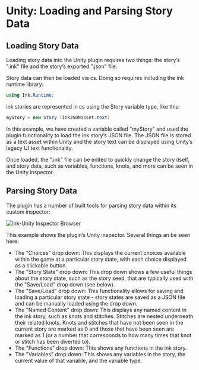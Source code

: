 # Unity: Loading and Parsing Story Data

## Loading Story Data

Loading story data into the Unity plugin requires two things: the story’s ".ink" file and the story’s exported ".json" file.

Story data can then be loaded via cs. Doing so requires including the ink runtime library:

```cs
using Ink.Runtime;
```

ink stories are represented in cs using the Story variable type, like this:

```cs
myStory = new Story (inkJSONasset.text)
```

In this example, we have created a variable called "myStory" and used the plugin functionality to load the ink story’s JSON file. The JSON
file is stored as a text asset within Unity and the story text can be displayed using Unity’s legacy UI text functionality.

Once loaded, the ".ink" file can be edited to quickly change the story itself, and story data, such as variables, functions, knots, and more
can be seen in the Unity inspector.

## Parsing Story Data

The plugin has a number of built tools for parsing story data within its custom inspector:

![ink-Unity Inspector Browser](../../../images/inkTools-Unity-Inspector.png 'ink-Unity Inspector')

This example shows the plugin’s Unity inspector. Several things an be seen here:

* The "Choices" drop down: This displays the current choices available within the game at a particular story state, with each choice displayed
as a clickable button.
* The "Story State" drop down: This drop down shows a few useful things about the story state, such as the story seed, that are typically used
with the "Save/Load" drop down (see below).
* The "Save/Load" drop down: This functionality allows for saving and loading a particular story state - story states are saved as a JSON file
and can be manually loaded using the drop down.
* The "Named Content" drop down: This displays any named content in the ink story, such as knots and stitches. Stitches are nested underneath
their related knots. Knots and stitches that have not been seen in the current story are marked as 0 and those that have been seen are marked
as 1 (or a number that corresponds to how many times that knot or stitch has been diverted to).
* The "Functions" drop down: This shows any functions in the ink story.
* The "Variables" drop down: This shows any variables in the story, the current value of that variable, and the variable type.
